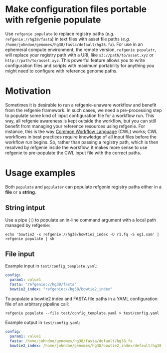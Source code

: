 # Make configuration files portable with refgenie populate

Use `refgenie populate` to replace registry paths (*e.g.* `refgenie://hg38/fasta`) in text files with asset file paths (*e.g.* `/home/johndoe/genomes/hg38/fasta/default/hg38.fa`). For use in an ephemeral compute environment, the remote version, `refgenie populatr`, will replace your registry path with a URI, like `s3://path/to/asset.xyz` or `http://path/to/asset.xyz`. This powerful feature allows you to write configuration files and scripts with maximum portability for anything you might need to configure with reference genome paths.

# Motivation

Sometimes it is desirable to run a refgenie-unaware workflow and benefit from the refgenie framework. In such cases, we need a pre-processing step to populate some kind of input configuration file for a workflow run. This way, all refgenie awareness is kept outside the workflow, but you can still benefit from managing your reference resources using refgenie. For instance, this is the way [Common Workflow Language](https://www.commonwl.org/) (CWL) works; CWL workflows in best practices require knowledge of all input files before the workflow run begins. So, rather than passing a registry path, which is then resolved by refgenie inside the workflow, it makes more sense to use refgenie to pre-populate the CWL input file with the correct paths.

# Usage examples

Both `populate` and `populater` can populate refgenie registry paths either in a **file** or a **string**.

## String intput

Use a pipe (`|`) to populate an in-line command argument with a local path managed by refgenie:

```console
echo 'bowtie2 -x refgenie://hg38/bowtie2_index -U r1.fq -S eg1.sam' | refgenie populate | sh
```

## File input

Example input in `test/config_template.yaml`:
```yaml
config:
  param1: value1
  fasta: "refgenie://hg38/fasta"
  bowtie2_index: "refgenie://hg38/bowtie2_index"
```

To populate a bowtie2 index and FASTA file paths in a YAML configuration file of an arbitrary pipeline call:

```console
refgenie populate --file test/config_template.yaml > test/config.yaml
```

Example output in `test/config.yaml`:
```yaml
config:
  param1: value1
  fasta: /home/johndoe/genomes/hg38/fasta/default/hg38.fa
  bowtie2_index: /home/johndoe/genomes/hg38/bowtie2_index/default/hg38
```
